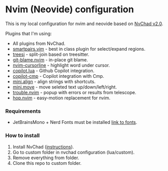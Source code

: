 # Nvim (Neovide) configuration

This is my local configuration for nvim and neovide based on [NvChad v2.0](https://nvchad.com).


Plugins that I'm using:

* All plugins from NvChad.
* [smartpairs.vim](https://github.com/gorkunov/smartpairs.vim) - best in class plugin for select/expand regions.
* [treesj](https://github.com/Wansmer/treesj) - split-join based on treesitter.
* [git-blame.nvim](https://github.com/f-person/git-blame.nvim) - in-place git blame.
* [nvim-cursorline](https://github.com/yamatsum/nvim-cursorline) - highlight word under cursor.
* [copilot.lua](https://github.com/zbirenbaum/copilot.lua) - Github Copilot integration.
* [copilot-cmp](https://github.com/zbirenbaum/copilot-cmp) - Copilot integration with Cmp.
* [mini.align](https://github.com/echasnovski/mini.align) - align strings with shortcuts.
* [mini.move](https://github.com/echasnovski/mini.move) - move seleted text up/down/left/right.
* [trouble.nvim](https://github.com/folke/trouble.nvim) - popup with errors or results from telescope.
* [hop.nvim](https://github.com/smoka7/hop.nvim) - easy-motion replacement for nvim.

### Requirements

* JetBrainsMono + Nerd Fonts must be installed [link to fonts](https://www.nerdfonts.com/font-downloads).


### How to install

1. Install NvChad ([instructions](https://nvchad.com/docs/quickstart/install)).
2. Go to custom folder in nvchad configuration (lua/custom).
3. Remove everything from folder.
4. Clone this repo to custom folder.
